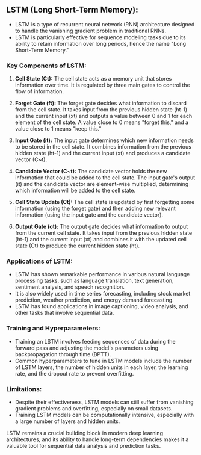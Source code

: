 ## LSTM (Long Short-Term Memory):

- LSTM is a type of recurrent neural network (RNN) architecture designed to handle the vanishing gradient problem in traditional RNNs.
- LSTM is particularly effective for sequence modeling tasks due to its ability to retain information over long periods, hence the name "Long Short-Term Memory."

### Key Components of LSTM:

1. **Cell State (Ct):** The cell state acts as a memory unit that stores information over time. It is regulated by three main gates to control the flow of information.

2. **Forget Gate (ft):** The forget gate decides what information to discard from the cell state. It takes input from the previous hidden state (ht-1) and the current input (xt) and outputs a value between 0 and 1 for each element of the cell state. A value close to 0 means "forget this," and a value close to 1 means "keep this."

3. **Input Gate (it):** The input gate determines which new information needs to be stored in the cell state. It combines information from the previous hidden state (ht-1) and the current input (xt) and produces a candidate vector (C~t).

4. **Candidate Vector (C~t):** The candidate vector holds the new information that could be added to the cell state. The input gate's output (it) and the candidate vector are element-wise multiplied, determining which information will be added to the cell state.

5. **Cell State Update (Ct):** The cell state is updated by first forgetting some information (using the forget gate) and then adding new relevant information (using the input gate and the candidate vector).

6. **Output Gate (ot):** The output gate decides what information to output from the current cell state. It takes input from the previous hidden state (ht-1) and the current input (xt) and combines it with the updated cell state (Ct) to produce the current hidden state (ht).

### Applications of LSTM:

- LSTM has shown remarkable performance in various natural language processing tasks, such as language translation, text generation, sentiment analysis, and speech recognition.
- It is also widely used in time series forecasting, including stock market prediction, weather prediction, and energy demand forecasting.
- LSTM has found applications in image captioning, video analysis, and other tasks that involve sequential data.

### Training and Hyperparameters:

- Training an LSTM involves feeding sequences of data during the forward pass and adjusting the model's parameters using backpropagation through time (BPTT).
- Common hyperparameters to tune in LSTM models include the number of LSTM layers, the number of hidden units in each layer, the learning rate, and the dropout rate to prevent overfitting.

### Limitations:

- Despite their effectiveness, LSTM models can still suffer from vanishing gradient problems and overfitting, especially on small datasets.
- Training LSTM models can be computationally intensive, especially with a large number of layers and hidden units.

LSTM remains a crucial building block in modern deep learning architectures, and its ability to handle long-term dependencies makes it a valuable tool for sequential data analysis and prediction tasks.
